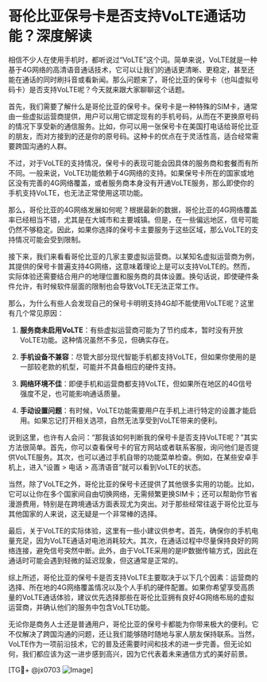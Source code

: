 # 哥伦比亚保号卡是否支持VoLTE通话功能？深度解读

相信不少人在使用手机时，都听说过“VoLTE”这个词。简单来说，VoLTE就是一种基于4G网络的高清语音通话技术，它可以让我们的通话更清晰、更稳定，甚至还能在通话的同时刷抖音或看新闻。那么问题来了，哥伦比亚的保号卡（也叫虚拟号码卡）是否支持VoLTE呢？今天就来跟大家聊聊这个话题。

首先，我们需要了解什么是哥伦比亚的保号卡。保号卡是一种特殊的SIM卡，通常由一些虚拟运营商提供，用户可以用它绑定现有的手机号码，从而在不更换原号码的情况下享受新的通信服务。比如，你可以用一张保号卡在美国打电话给哥伦比亚的朋友，而对方接到的还是你的原号码。这种卡的优点在于灵活性高，适合经常需要跨国沟通的人群。

不过，对于VoLTE的支持情况，保号卡的表现可能会因具体的服务商和套餐而有所不同。一般来说，VoLTE功能依赖于4G网络的支持。如果保号卡所在的国家或地区没有完善的4G网络覆盖，或者服务商本身没有开通VoLTE服务，那么即使你的手机支持VoLTE，也无法正常使用这项功能。

那么，哥伦比亚的4G网络发展如何呢？根据最新的数据，哥伦比亚的4G网络覆盖率已经相当不错，尤其是在大城市和主要城镇。但是，在一些偏远地区，信号可能仍然不够稳定。因此，如果你选择的保号卡主要服务于这些区域，那么VoLTE的支持情况可能会受到限制。

接下来，我们来看看哥伦比亚的几家主要虚拟运营商。以某知名虚拟运营商为例，其提供的保号卡普遍支持4G网络，这意味着理论上是可以支持VoLTE的。然而，实际体验还需要结合用户的地理位置和服务商的具体设置。换句话说，即使硬件条件允许，有时候软件层面的限制也会导致VoLTE无法正常工作。

那么，为什么有些人会发现自己的保号卡明明支持4G却不能使用VoLTE呢？这里有几个常见原因：

1. **服务商未启用VoLTE**：有些虚拟运营商可能为了节约成本，暂时没有开放VoLTE功能。这种情况虽然不多见，但确实存在。
   
2. **手机设备不兼容**：尽管大部分现代智能手机都支持VoLTE，但如果你使用的是一部较老款的机型，可能并不具备相应的硬件支持。

3. **网络环境不佳**：即便手机和运营商都支持VoLTE，但如果所在地区的4G信号强度不足，也可能影响通话质量。

4. **手动设置问题**：有时候，VoLTE功能需要用户在手机上进行特定的设置才能启用。如果忘记打开相关选项，自然无法享受到VoLTE带来的便利。

说到这里，也许有人会问：“那我该如何判断我的保号卡是否支持VoLTE呢？”其实方法很简单。首先，你可以查看保号卡的官方网站或者联系客服，询问他们是否提供VoLTE服务。其次，也可以通过手机自带的功能菜单检查。例如，在某些安卓手机上，进入“设置 > 电话 > 高清语音”就可以看到VoLTE的状态。

当然，除了VoLTE之外，哥伦比亚的保号卡还提供了其他很多实用的功能。比如，它可以让你在多个国家间自由切换网络，无需频繁更换SIM卡；还可以帮助你节省漫游费用，特别是在跨境通话方面表现尤为突出。对于那些经常往返于哥伦比亚与其他国家的人来说，这无疑是一个非常棒的选择。

最后，关于VoLTE的实际体验，这里有一些小建议供参考。首先，确保你的手机电量充足，因为VoLTE通话对电池消耗较大。其次，在通话过程中尽量保持良好的网络连接，避免信号突然中断。此外，由于VoLTE采用的是IP数据传输方式，因此在通话时可能会遇到轻微的延迟现象，但这通常是正常的。

综上所述，哥伦比亚的保号卡是否支持VoLTE主要取决于以下几个因素：运营商的选择、所在地的4G网络覆盖情况以及个人手机的硬件配置。如果你希望享受高质量的VoLTE通话体验，建议优先选择那些在哥伦比亚拥有良好4G网络布局的虚拟运营商，并确认他们的服务中包含VoLTE功能。

无论你是商务人士还是普通用户，哥伦比亚的保号卡都能为你带来极大的便利。它不仅解决了跨国沟通的问题，还让我们能够随时随地与家人朋友保持联系。当然，VoLTE作为一项前沿技术，它的普及还需要时间和技术的进一步完善。但无论如何，我们都应该为这一进步感到高兴，因为它代表着未来通信方式的美好前景。

[TG💪+ @jx0703 ![Image](https://github.com/user-attachments/assets/dbca1d08-cadb-493c-b0ec-ad6f7a83f270)]